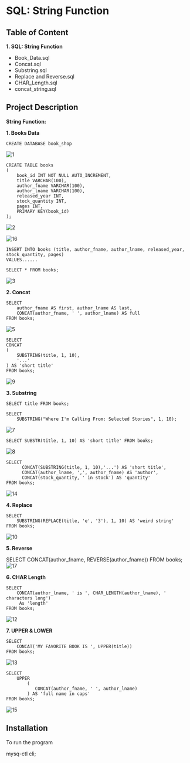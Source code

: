 
# SQL: String Function





## Table of Content


**1. SQL: String Function**
 - Book_Data.sql
 - Concat.sql
 - Substring.sql
 - Replace and Reverse.sql
 - CHAR_Length.sql
 - concat_string.sql
## Project Description

**String Function:**

**1. Books Data**

    CREATE DATABASE book_shop
    
![1](https://user-images.githubusercontent.com/128286364/231873312-b0adec9e-06c0-4b36-963f-ec7140616762.png)

    CREATE TABLE books 
	(
		book_id INT NOT NULL AUTO_INCREMENT,
		title VARCHAR(100),
		author_fname VARCHAR(100),
		author_lname VARCHAR(100),
		released_year INT,
		stock_quantity INT,
		pages INT,
		PRIMARY KEY(book_id)
	);
  
![2](https://user-images.githubusercontent.com/128286364/231873368-6894d750-bb13-4568-8cfc-21ab52f0db61.png)

![16](https://user-images.githubusercontent.com/128286364/231873926-463bbd1d-f476-46ec-9a0b-87b6a4888881.png)


    INSERT INTO books (title, author_fname, author_lname, released_year, stock_quantity, pages)
    VALUES......

    SELECT * FROM books;
![3](https://user-images.githubusercontent.com/128286364/231874038-699e091d-454a-4b2d-ba92-32382db79403.png)

**2. Concat**

    SELECT 
    	author_fname AS first, author_lname AS last, 
    	CONCAT(author_fname, ' ', author_lname) AS full
    FROM books;
![5](https://user-images.githubusercontent.com/128286364/231874258-2d861a6d-44ee-4b2f-95b8-c77eaabab31d.png)

    SELECT
    CONCAT
    (
        SUBSTRING(title, 1, 10),
        '...'
    ) AS 'short title'
    FROM books;
![9](https://user-images.githubusercontent.com/128286364/231874570-e9803d19-c41d-455a-8a73-7bf6d0da8593.png)


**3. Substring**

    SELECT title FROM books;
    
    SELECT 
        SUBSTRING("Where I'm Calling From: Selected Stories", 1, 10);
![7](https://user-images.githubusercontent.com/128286364/231875121-d152d6e8-7041-4483-80af-df27978f3bc3.png)


    SELECT SUBSTR(title, 1, 10) AS 'short title' FROM books;
![8](https://user-images.githubusercontent.com/128286364/231875183-755ec95e-812f-4d7b-8fe8-d3e96daccd69.png)
    
    
    SELECT 
	      CONCAT(SUBSTRING(title, 1, 10),'...') AS 'short title',
	      CONCAT(author_lname, ',', author_fname) AS 'author',
	      CONCAT(stock_quantity, ' in stock') AS 'quantity'
    FROM books;
![14](https://user-images.githubusercontent.com/128286364/231875017-e37c8281-8530-4fde-975e-70a5e225ddd0.png)



**4. Replace**

    SELECT
        SUBSTRING(REPLACE(title, 'e', '3'), 1, 10) AS 'weird string'
    FROM books;
![10](https://user-images.githubusercontent.com/128286364/231875257-5553258b-56c1-4cf2-849d-7ca64315e2fd.png)


**5. Reverse**
 
  SELECT 
      CONCAT(author_fname, REVERSE(author_fname)) 
  FROM books;
![17](https://user-images.githubusercontent.com/128286364/231876078-c51fdc91-5d3f-4b67-b79c-d1e027a849b5.png)


**6. CHAR Length**

    SELECT
        CONCAT(author_lname, ' is ', CHAR_LENGTH(author_lname), ' characters long') 
         As 'length'
    FROM books;
![12](https://user-images.githubusercontent.com/128286364/231876237-5227e825-dcc1-484f-8a36-092c104491b0.png)


**7. UPPER & LOWER**    

    SELECT 
        CONCAT('MY FAVORITE BOOK IS ', UPPER(title)) 
    FROM books;
![13](https://user-images.githubusercontent.com/128286364/231876275-c6c791dc-7ca5-4d37-bb23-f534fc8f4299.png)


    SELECT
        UPPER
            (
               CONCAT(author_fname, ' ', author_lname)
            ) AS 'full name in caps'
    FROM books;
![15](https://user-images.githubusercontent.com/128286364/231876462-ff247181-8f56-4450-acb1-cfb29a407067.png)

## Installation

To run the program

mysq-ctl cli;

